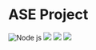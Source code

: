 # ASE Project

  ![Node js](https://img.shields.io/badge/Node.js-8.10-green.svg) 
  ![](https://img.shields.io/badge/React-16.8.6-blueviolet.svg) 
  ![](https://img.shields.io/badge/Express.js-4.16-ce085a.svg)
  ![](https://img.shields.io/badge/Ubuntu-18.04-ff4e02.svg)
#
